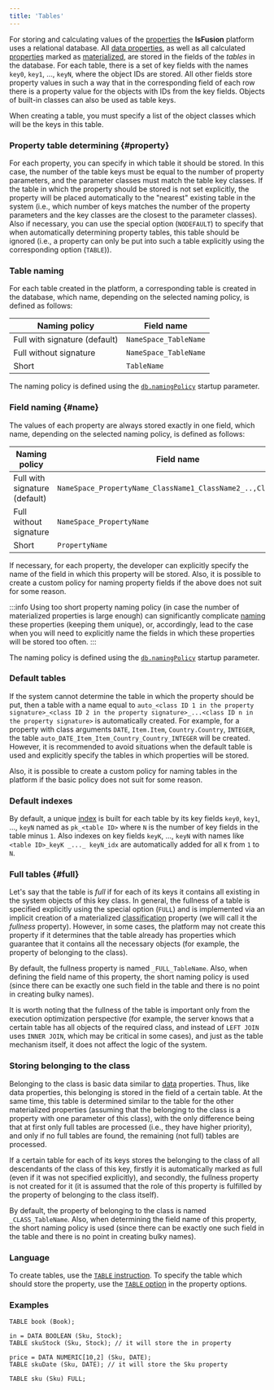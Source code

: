 ```yaml
---
title: 'Tables'
---
```


For storing and calculating values of the [properties](Properties.md) the **lsFusion** platform uses a relational database. All [data properties](Data_properties_DATA_.md), as well as all calculated [properties](Properties.md) marked as [materialized](Materializations.md), are stored in the fields of the *tables* in the database. For each table, there is a set of key fields with the names `key0`, `key1`, ..., `keyN`, where the object IDs are stored. All other fields store property values in such a way that in the corresponding field of each row there is a property value for the objects with IDs from the key fields. Objects of built-in classes can also be used as table keys.

When creating a table, you must specify a list of the object classes which will be the keys in this table.

### Property table determining {#property}

For each property, you can specify in which table it should be stored. In this case, the number of the table keys must be equal to the number of property parameters, and the parameter classes must match the table key classes. If the table in which the property should be stored is not set explicitly, the property will be placed automatically to the "nearest" existing table in the system (i.e., which number of keys matches the number of the property parameters and the key classes are the closest to the parameter classes). Also if necessary, you can use the special option (`NODEFAULT`) to specify that when automatically determining property tables, this table should be ignored (i.e., a property can only be put into such a table explicitly using the corresponding option (`TABLE`)).

### Table naming

For each table created in the platform, a corresponding table is created in the database, which name, depending on the selected naming policy, is defined as follows:

| Naming policy                 | Field name            |
| ----------------------------- | --------------------- |
| Full with signature (default) | `NameSpace_TableName` |
| Full without signature        | `NameSpace_TableName` |
| Short                         | `TableName`           |

The naming policy is defined using the [`db.namingPolicy`](Launch_parameters.md#namingpolicy-broken) startup parameter.

### Field naming {#name}

The values of each property are always stored exactly in one field, which name, depending on the selected naming policy, is defined as follows:

| Naming policy                 | Field name                                                   |
| ----------------------------- | ------------------------------------------------------------ |
| Full with signature (default) | `NameSpace_PropertyName_ClassName1_ClassName2_..,ClassNameN` |
| Full without signature        | `NameSpace_PropertyName`                                     |
| Short                         | `PropertyName`                                               |

If necessary, for each property, the developer can explicitly specify the name of the field in which this property will be stored. Also, it is possible to create a custom policy for naming property fields if the above does not suit for some reason.


:::info
Using too short property naming policy (in case the number of materialized properties is large enough) can significantly complicate [naming](Naming.md) these properties (keeping them unique), or, accordingly, lead to the case when you will need to explicitly name the fields in which these properties will be stored too often.
:::

The naming policy is defined using the [`db.namingPolicy`](Launch_parameters.md#namingpolicy-broken) startup parameter.

### Default tables

If the system cannot determine the table in which the property should be put, then a table with a name equal to `auto_<class ID 1 in the property signature>_<class ID 2 in the property signature>_...<class ID n in the property signature>` is automatically created. For example, for a property with class arguments `DATE`, `Item.Item`, `Country.Country`, `INTEGER`, the table `auto_DATE_Item_Item_Country_Country_INTEGER` will be created. However, it is recommended to avoid situations when the default table is used and explicitly specify the tables in which properties will be stored.

Also, it is possible to create a custom policy for naming tables in the platform if the basic policy does not suit for some reason.

### Default indexes

By default, a unique [index](Indexes.md) is built for each table by its key fields `key0`, `key1`, ..., `keyN` named as `pk_<table ID>` where `N` is the number of key fields in the table minus `1`. Also indexes on key fields `keyK`, ..., `keyN` with names like `<table ID>_keyK _..._ keyN_idx` are automatically added for all `K` from `1` to `N`.

### Full tables {#full}

Let's say that the table is *full* if for each of its keys it contains all existing in the system objects of this key class. In general, the fullness of a table is specified explicitly using the special option (`FULL`) and is implemented via an implicit creation of a materialized [classification](Classification_IS_AS_.md) property (we will call it the *fullness* property). However, in some cases, the platform may not create this property if it determines that the table already has properties which guarantee that it contains all the necessary objects (for example, the property of belonging to the class).

By default, the fullness property is named `_FULL_TableName`. Also, when defining the field name of this property, the short naming policy is used (since there can be exactly one such field in the table and there is no point in creating bulky names).

It is worth noting that the fullness of the table is important only from the execution optimization perspective (for example, the server knows that a certain table has all objects of the required class, and instead of `LEFT JOIN` uses `INNER JOIN`, which may be critical in some cases), and just as the table mechanism itself, it does not affect the logic of the system.

### Storing belonging to the class

Belonging to the class is basic data similar to [data](Data_properties_DATA_.md) properties. Thus, like data properties, this belonging is stored in the field of a certain table. At the same time, this table is determined similar to the table for the other materialized properties (assuming that the belonging to the class is a property with one parameter of this class), with the only difference being that at first only full tables are processed (i.e., they have higher priority), and only if no full tables are found, the remaining (not full) tables are processed.

If a certain table for each of its keys stores the belonging to the class of all descendants of the class of this key, firstly it is automatically marked as full (even if it was not specified explicitly), and secondly, the fullness property is not created for it (it is assumed that the role of this property is fulfilled by the property of belonging to the class itself).

By default, the property of belonging to the class is named `_CLASS_TableName`. Also, when determining the field name of this property, the short naming policy is used (since there can be exactly one such field in the table and there is no point in creating bulky names).

### Language

To create tables, use the [`TABLE` instruction](TABLE_instruction.md). To specify the table which should store the property, use the [`TABLE` option](Property_options.md) in the property options.

### Examples

```lsf
TABLE book (Book);

in = DATA BOOLEAN (Sku, Stock);
TABLE skuStock (Sku, Stock); // it will store the in property

price = DATA NUMERIC[10,2] (Sku, DATE);
TABLE skuDate (Sku, DATE); // it will store the Sku property

TABLE sku (Sku) FULL;
```
